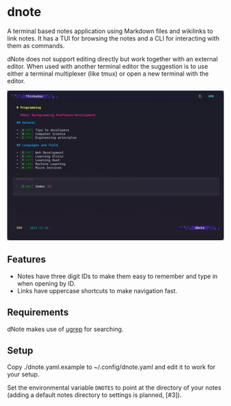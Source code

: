 # dnote

A terminal based notes application using Markdown files and wikilinks to link
notes. It has a TUI for browsing the notes and a CLI for interacting with them
as commands.

dNote does not support editing directly but work together with an external
editor. When used with another terminal editor the suggestion is to use either a
terminal multiplexer (like tmux) or open a new terminal with the editor.

![](./images/screenshot.png)

## Features

- Notes have three digit IDs to make them easy to remember and type in when
opening by ID.
- Links have uppercase shortcuts to make navigation fast.

## Requirements

dNote makes use of [ugrep](https://github.com/Genivia/ugrep) for searching.

## Setup
Copy ./dnote.yaml.example to ~/.config/dnote.yaml and edit it to work for your setup.

Set the environmental variable `DNOTES` to point at the directory of your notes
(adding a default notes directory to settings is planned, [#3]).

